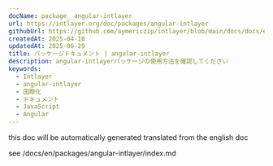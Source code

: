 ```yaml
---
docName: package__angular-intlayer
url: https://intlayer.org/doc/packages/angular-intlayer
githubUrl: https://github.com/aymericzip/intlayer/blob/main/docs/docs/en/packages/angular-intlayer/index.md
createdAt: 2025-04-18
updatedAt: 2025-06-29
title: パッケージドキュメント | angular-intlayer
description: angular-intlayerパッケージの使用方法を確認してください
keywords:
  - Intlayer
  - angular-intlayer
  - 国際化
  - ドキュメント
  - JavaScript
  - Angular
---
```


this doc will be automatically generated translated from the english doc

see /docs/en/packages/angular-intlayer/index.md
